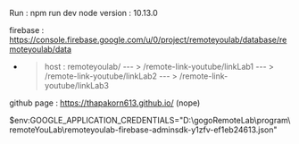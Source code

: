 Run : npm run dev 
node version : 10.13.0

firebase : https://console.firebase.google.com/u/0/project/remoteyoulab/database/remoteyoulab/data
- > host : remoteyoulab/
--- > /remote-link-youtube/linkLab1
--- > /remote-link-youtube/linkLab2
--- > /remote-link-youtube/linkLab3

github page : https://thapakorn613.github.io/ (nope)


$env:GOOGLE_APPLICATION_CREDENTIALS="D:\gogoRemoteLab\program\remoteYouLab\remoteyoulab-firebase-adminsdk-y1zfv-ef1eb24613.json"
